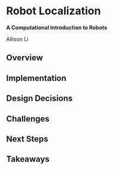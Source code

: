 # Robot Localization
**A Computational Introduction to Robots**

Allison Li

## Overview

## Implementation

## Design Decisions

## Challenges

## Next Steps

## Takeaways
